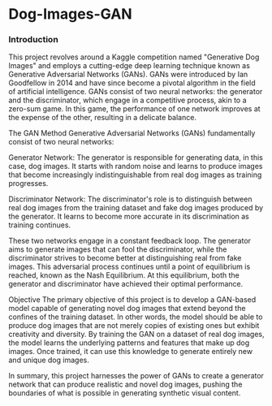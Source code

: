 # Dog-Images-GAN
### Introduction
This project revolves around a Kaggle competition named "Generative Dog Images" and employs a cutting-edge deep learning technique known as Generative Adversarial Networks (GANs). GANs were introduced by Ian Goodfellow in 2014 and have since become a pivotal algorithm in the field of artificial intelligence. GANs consist of two neural networks: the generator and the discriminator, which engage in a competitive process, akin to a zero-sum game. In this game, the performance of one network improves at the expense of the other, resulting in a delicate balance.

The GAN Method
Generative Adversarial Networks (GANs) fundamentally consist of two neural networks:

Generator Network: The generator is responsible for generating data, in this case, dog images. It starts with random noise and learns to produce images that become increasingly indistinguishable from real dog images as training progresses.

Discriminator Network: The discriminator's role is to distinguish between real dog images from the training dataset and fake dog images produced by the generator. It learns to become more accurate in its discrimination as training continues.

These two networks engage in a constant feedback loop. The generator aims to generate images that can fool the discriminator, while the discriminator strives to become better at distinguishing real from fake images. This adversarial process continues until a point of equilibrium is reached, known as the Nash Equilibrium. At this equilibrium, both the generator and discriminator have achieved their optimal performance.

Objective
The primary objective of this project is to develop a GAN-based model capable of generating novel dog images that extend beyond the confines of the training dataset. In other words, the model should be able to produce dog images that are not merely copies of existing ones but exhibit creativity and diversity. By training the GAN on a dataset of real dog images, the model learns the underlying patterns and features that make up dog images. Once trained, it can use this knowledge to generate entirely new and unique dog images.

In summary, this project harnesses the power of GANs to create a generator network that can produce realistic and novel dog images, pushing the boundaries of what is possible in generating synthetic visual content.

